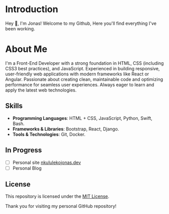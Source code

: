 # Introduction

Hey 👋, I'm Jonas! Welcome to my Github, Here you'll find everything I've been working.

# About Me

I'm a Front-End Developer with a strong foundation in HTML, CSS (including CSS3 best practices), and JavaScript. Experienced in building responsive, user-friendly web applications with modern frameworks like React or Angular. Passionate about creating clean, maintainable code and optimizing performance for seamless user experiences. Always eager to learn and apply the latest web technologies.

## Skills

- **Programming Languages**: HTML + CSS, JavaScript, Python, Swift, Bash.
- **Frameworks & Libraries**: Bootstrap, React, Django.
- **Tools & Technologies**: Git, Docker.

## In Progress
- [ ] Personal site [nkululekojonas.dev](https://www.nkululekojonas.dev)
- [ ] Personal Blog 

## License

This repository is licensed under the [MIT License](LICENSE).

Thank you for visiting my personal GitHub repository!
